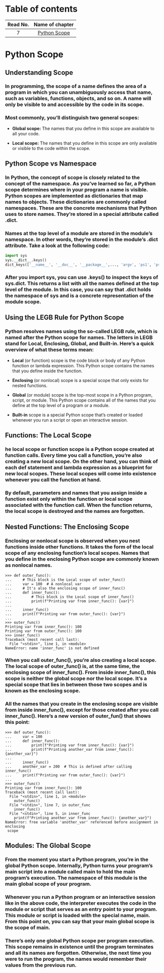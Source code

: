 # Table of contents
|Read No. | Name of chapter|
|:---------: |:--------------:|
|7|[Python Scope](Python-Scope.md)









# Python Scope
## Understanding Scope
### In programming, the scope of a name defines the area of a program in which you can unambiguously access that name, such as variables, functions, objects, and so on. A name will only be visible to and accessible by the code in its scope. 
### Most commonly, you’ll distinguish two general scopes:

-  **Global scope:** The names that you define in this scope are available to all your code.

- **Local scope:** The names that you define in this scope are only available or visible to the code within the scope.

## Python Scope vs Namespace
### In Python, the concept of scope is closely related to the concept of the namespace. As you’ve learned so far, a Python scope determines where in your program a name is visible. Python scopes are implemented as dictionaries that map names to objects. These dictionaries are commonly called namespaces. These are the concrete mechanisms that Python uses to store names. They’re stored in a special attribute called .__dict__.
### Names at the top level of a module are stored in the module’s namespace. In other words, they’re stored in the module’s .__dict__ attribute. Take a look at the following code:
```python
import sys
sys.__dict__.keys()
dict_keys(['__name__', '__doc__', '__package__',..., 'argv', 'ps1', 'ps2'])
```

### After you import sys, you can use .keys() to inspect the keys of sys.__dict__. This returns a list with all the names defined at the top level of the module. In this case, you can say that .__dict__ holds the namespace of sys and is a concrete representation of the module scope.

## Using the **LEGB** Rule for Python Scope
### Python resolves names using the so-called LEGB rule, which is named after the Python scope for names. The letters in LEGB stand for Local, Enclosing, Global, and Built-in. Here’s a quick overview of what these terms mean:
- **Local** (or function) scope is the code block or body of any Python function or lambda expression. This Python scope contains the names that you define inside the function.

- **Enclosing** (or nonlocal) scope is a special scope that only exists for nested functions.

- **Global** (or module) scope is the top-most scope in a Python program, script, or module. This Python scope contains all of the names that you define at the top level of a program or a module.

- **Built-in** scope is a special Python scope that’s created or loaded whenever you run a script or open an interactive session.

## Functions: The Local Scope
### he local scope or function scope is a Python scope created at function calls. Every time you call a function, you’re also creating a new local scope. On the other hand, you can think of each def statement and lambda expression as a blueprint for new local scopes. These local scopes will come into existence whenever you call the function at hand.

### By default, parameters and names that you assign inside a function exist only within the function or local scope associated with the function call. When the function returns, the local scope is destroyed and the names are forgotten.

## Nested Functions: The Enclosing Scope
### Enclosing or nonlocal scope is observed when you nest functions inside other functions. It takes the form of the local scope of any enclosing function’s local scopes. Names that you define in the enclosing Python scope are commonly known as **nonlocal** names.

```
>>> def outer_func():
...     # This block is the Local scope of outer_func()
...     var = 100  # A nonlocal var
...     # It's also the enclosing scope of inner_func()
...     def inner_func():
...         # This block is the Local scope of inner_func()
...         print(f"Printing var from inner_func(): {var}")
...
...     inner_func()
...     print(f"Printing var from outer_func(): {var}")
...
>>> outer_func()
Printing var from inner_func(): 100
Printing var from outer_func(): 100
>>> inner_func()
Traceback (most recent call last):
  File "<stdin>", line 1, in <module>
NameError: name 'inner_func' is not defined
```

### When you call outer_func(), you’re also creating a local scope. The local scope of outer_func() is, at the same time, the enclosing scope of inner_func(). From inside inner_func(), this scope is neither the global scope nor the local scope. It’s a special scope that lies in between those two scopes and is known as the **enclosing** scope.

### All the names that you create in the enclosing scope are visible from inside inner_func(), except for those created after you call inner_func(). Here’s a new version of outer_fun() that shows this point:

```
>>> def outer_func():
...     var = 100
...     def inner_func():
...         print(f"Printing var from inner_func(): {var}")
...         print(f"Printing another_var from inner_func(): {another_var}")
...
...     inner_func()
...     another_var = 200  # This is defined after calling inner_func()
...     print(f"Printing var from outer_func(): {var}")
...
>>> outer_func()
Printing var from inner_func(): 100
Traceback (most recent call last):
  File "<stdin>", line 1, in <module>
    outer_func()
  File "<stdin>", line 7, in outer_func
    inner_func()
  File "<stdin>", line 5, in inner_func
    print(f"Printing another_var from inner_func(): {another_var}")
NameError: free variable 'another_var' referenced before assignment in enclosing
 scope
```
## Modules: The Global Scope
### From the moment you start a Python program, you’re in the global Python scope. Internally, Python turns your program’s main script into a module called __main__ to hold the main program’s execution. The namespace of this module is the main **global scope** of your program.

### Whenever you run a Python program or an interactive session like in the above code, the interpreter executes the code in the module or script that serves as an entry point to your program. This module or script is loaded with the special name, __main__. From this point on, you can say that your main global scope is the scope of __main__.

### There’s only one global Python scope per program execution. This scope remains in existence until the program terminates and all its names are forgotten. Otherwise, the next time you were to run the program, the names would remember their values from the previous run.

